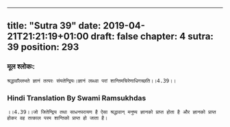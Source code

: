 
---
title: "Sutra 39"
date: 2019-04-21T21:21:19+01:00
draft: false
chapter: 4
sutra: 39
position: 293
---
### मूल श्लोकः:
```
श्रद्धावाँल्लभते ज्ञानं तत्परः संयतेन्द्रियः।ज्ञानं लब्ध्वा परां शान्तिमचिरेणाधिगच्छति।।4.39।।

```

### Hindi Translation By Swami Ramsukhdas
```
।।4.39।।जो जितेन्द्रिय तथा साधनपरायण है ऐसा श्रद्धावान् मनुष्य ज्ञानको प्राप्त होता है और ज्ञानको प्राप्त होकर वह तत्काल परम शान्तिको प्राप्त हो जाता है। 

```

